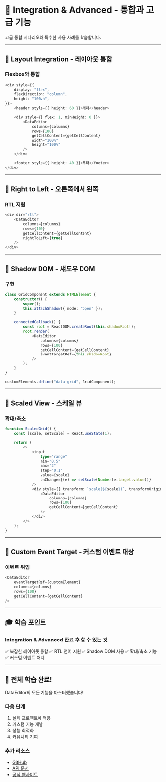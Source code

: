 # 🔧 Integration & Advanced - 통합과 고급 기능

고급 통합 시나리오와 특수한 사용 사례를 학습합니다.

---

## 📘 Layout Integration - 레이아웃 통합

### Flexbox와 통합
```typescript
<div style={{
    display: "flex",
    flexDirection: "column",
    height: "100vh",
}}>
    <header style={{ height: 60 }}>헤더</header>

    <div style={{ flex: 1, minHeight: 0 }}>
        <DataEditor
            columns={columns}
            rows={100}
            getCellContent={getCellContent}
            width="100%"
            height="100%"
        />
    </div>

    <footer style={{ height: 40 }}>푸터</footer>
</div>
```

---

## 📘 Right to Left - 오른쪽에서 왼쪽

### RTL 지원
```typescript
<div dir="rtl">
    <DataEditor
        columns={columns}
        rows={100}
        getCellContent={getCellContent}
        rightToLeft={true}
    />
</div>
```

---

## 📘 Shadow DOM - 섀도우 DOM

### 구현
```typescript
class GridComponent extends HTMLElement {
    constructor() {
        super();
        this.attachShadow({ mode: "open" });
    }

    connectedCallback() {
        const root = ReactDOM.createRoot(this.shadowRoot!);
        root.render(
            <DataEditor
                columns={columns}
                rows={100}
                getCellContent={getCellContent}
                eventTargetRef={this.shadowRoot}
            />
        );
    }
}

customElements.define("data-grid", GridComponent);
```

---

## 📘 Scaled View - 스케일 뷰

### 확대/축소
```typescript
function ScaledGrid() {
    const [scale, setScale] = React.useState(1);

    return (
        <>
            <input
                type="range"
                min="0.5"
                max="2"
                step="0.1"
                value={scale}
                onChange={(e) => setScale(Number(e.target.value))}
            />
            <div style={{ transform: `scale(${scale})`, transformOrigin: "top left" }}>
                <DataEditor
                    columns={columns}
                    rows={100}
                    getCellContent={getCellContent}
                />
            </div>
        </>
    );
}
```

---

## 📘 Custom Event Target - 커스텀 이벤트 대상

### 이벤트 위임
```typescript
<DataEditor
    eventTargetRef={customElement}
    columns={columns}
    rows={100}
    getCellContent={getCellContent}
/>
```

---

## 🎓 학습 포인트

### Integration & Advanced 완료 후 할 수 있는 것
✅ 복잡한 레이아웃 통합
✅ RTL 언어 지원
✅ Shadow DOM 사용
✅ 확대/축소 기능
✅ 커스텀 이벤트 처리

---

## 🎉 전체 학습 완료!

DataEditor의 모든 기능을 마스터했습니다!

### 다음 단계
1. 실제 프로젝트에 적용
2. 커스텀 기능 개발
3. 성능 최적화
4. 커뮤니티 기여

### 추가 리소스
- [GitHub](https://github.com/glideapps/glide-data-grid)
- [API 문서](https://github.com/glideapps/glide-data-grid/blob/main/packages/core/API.md)
- [공식 웹사이트](https://grid.glideapps.com)